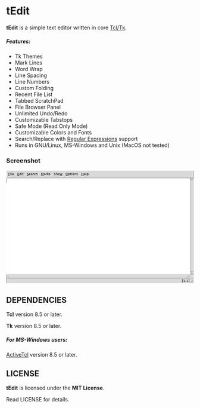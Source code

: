 # tEdit
**tEdit** is a simple text editor written in core [Tcl/Tk](https://www.tcl.tk).

##### Features:
* Tk Themes
* Mark Lines
* Word Wrap
* Line Spacing
* Line Numbers
* Custom Folding
* Recent File List
* Tabbed ScratchPad
* File Browser Panel
* Unlimited Undo/Redo
* Customizable Tabstops
* Safe Mode (Read Only Mode)
* Customizable Colors and Fonts
* Search/Replace with [Regular Expressions](https://www.tcl.tk/man/tcl/TclCmd/re_syntax.htm) support
* Runs in GNU/Linux, MS-Windows and Unix (MacOS not tested)

### Screenshot
![Screenshot](images/screenshot.png "Screenshot")


## DEPENDENCIES
**Tcl** version 8.5 or later.

**Tk** version 8.5 or later.

##### For MS-Windows users:
[ActiveTcl](https://www.activestate.com/activetcl) version 8.5 or later.


## LICENSE
**tEdit** is licensed under the **MIT License**.

Read LICENSE for details.

